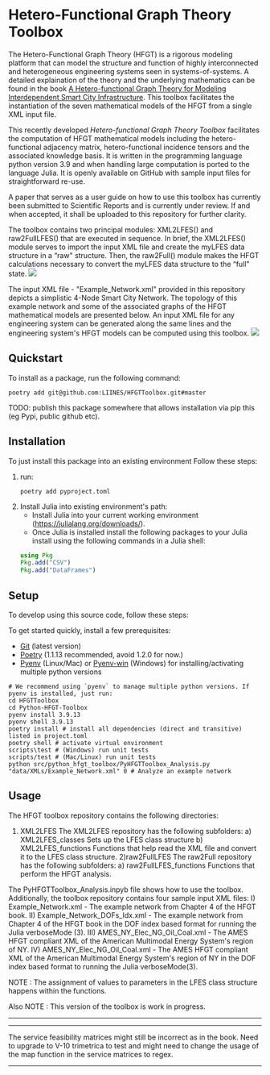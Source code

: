 
# Hetero-Functional Graph Theory Toolbox
The Hetero-Functional Graph Theory (HFGT) is a rigorous modeling platform that can model the structure and function of highly interconnected
and heterogeneous engineering systems seen in systems-of-systems. A detailed explaination of the theory and the underlying mathematics can be found in the book [A Hetero-functional Graph Theory for Modeling Interdependent Smart City Infrastructure](https://www.springer.com/gp/book/9783319993003). This toolbox facilitates the instantiation of the seven mathematical models of the HFGT from a single XML input file.

This recently developed _Hetero-functional Graph Theory Toolbox_ facilitates the computation of HFGT mathematical models including the hetero-functional adjacency matrix, hetero-functional incidence tensors and the associated knowledge basis.  It is written in the programming language python version 3.9 and when handling large computation is ported to the language Julia. It is openly available on GitHub with sample input files for straightforward re-use.

A paper that serves as a user guide on how to use this toolbox has currently been submitted to Scientific Reports and is currently under review. If and when accepted, it shall be uploaded to this repository for further clarity. 

The toolbox contains two principal modules: XML2LFES() and raw2FullLFES() that are executed in sequence. In brief, the XML2LFES() module serves to import the input XML file and create the myLFES data structure in a “raw"
structure. Then, the raw2Full() module makes the HFGT calculations necessary to convert the myLFES data structure to the “full" state.
<img src="Images/HFGTToolbox_overview.png">

The input XML file - "Example_Network.xml" provided in this repository depicts a simplistic 4-Node Smart City Network. The topology of this example network and some of the associated graphs of the HFGT mathematical models are presented below. An input XML file for any engineering system can be generated along the same lines and the engineering system's HFGT models can be computed using this toolbox.
<img src="Images/Example_Network_Graphs.png">


## Quickstart
To install as a package, run the following command:

``` poetry add git@github.com:LIINES/HFGTToolbox.git#master ```

TODO: publish this package somewhere that allows installation via pip this (eg Pypi, public github etc).

## Installation

To just install this package into an existing environment Follow these steps:

1) run:
	```shell
	poetry add pyproject.toml
	```
2) Install Julia into existing environment's path:
	- Install Julia into your current working environment (https://julialang.org/downloads/). 
	- Once Julia is installed install the following packages to your Julia install using the following commands in a Julia shell:
	```Julia shell
	using Pkg
	Pkg.add("CSV")
	Pkg.add("DataFrames")
	```

## Setup
To develop using this source code, follow these steps:

To get started quickly, install a few prerequisites:
- [Git](https://gitforwindows.org) (latest version)
- [Poetry](https://python-poetry.org/docs/#installation) (1.1.13 recommended, avoid 1.2.0 for now.)
- [Pyenv](https://github.com/pyenv/pyenv) (Linux/Mac) or [Pyenv-win](https://github.com/pyenv-win/pyenv-win) (Windows) for installing/activating multiple python versions

```shell
# We recommend using `pyenv` to manage multiple python versions. If pyenv is installed, just run:
cd HFGTToolbox
cd Python-HFGT-Toolbox
pyenv install 3.9.13
pyenv shell 3.9.13
poetry install # install all dependencies (direct and transitive) listed in project.toml
poetry shell # activate virtual environment
scripts\test # (Windows) run unit tests
scripts/test # (Mac/Linux) run unit tests
python src/python_hfgt_toolbox/PyHFGTToolbox_Analysis.py "data/XMLs/Example_Network.xml" 0 # Analyze an example network
```

## Usage
The HFGT toolbox repository contains the following directories:
1) XML2LFES
	The XML2LFES repository has the following subfolders:
	a) XML2LFES_classes
		Sets up the LFES class structure
	b) XML2LFES_functions
		Functions that help read the XML file and convert it to the LFES class structure.
2)raw2FullLFES
	The raw2Full repository has the following subfolders:
	a) raw2FullLFES_functions
		Functions that perform the HFGT analysis.

The PyHFGTToolbox_Analysis.inpyb file shows how to use the toolbox. Additionally, the toolbox repository contains four sample input XML files:
I) Example_Network.xml - The example network from Chapter 4 of the HFGT book.
II) Example_Network_DOFs_Idx.xml - The example network from Chapter 4 of the HFGT book in the DOF index based format for running the Julia verboseMode (3).
III) AMES_NY_Elec_NG_Oil_Coal.xml - The AMES HFGT compliant XML of the American Multimodal Energy System's region of NY.
IV) AMES_NY_Elec_NG_Oil_Coal.xml - The AMES HFGT compliant XML of the American Multimodal Energy System's region of NY in the DOF index based format to running the Julia verboseMode(3).

NOTE : The assignment of values to parameters in the LFES class structure happens within the functions.

Also NOTE : This version of the toolbox is work in progress. 
********************************************************************************
********************************************************************************
The service feasibility matrices might still be incorrect as in the book. Need to upgrade to V-10 trimetrica to test and might need to change the usage of the map function in the service matrices to regex.
********************************************************************************
